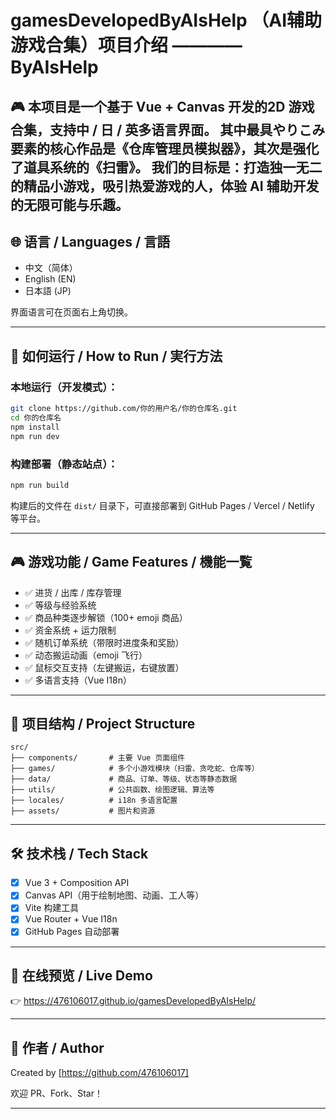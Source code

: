 

# gamesDevelopedByAIsHelp （AI辅助游戏合集）项目介绍    ————ByAIsHelp

🎮 本项目是一个基于 Vue + Canvas 开发的2D 游戏合集，支持中 / 日 / 英多语言界面。
其中最具やりこみ要素的核心作品是《仓库管理员模拟器》，其次是强化了道具系统的《扫雷》。
我们的目标是：打造独一无二的精品小游戏，吸引热爱游戏的人，体验 AI 辅助开发的无限可能与乐趣。
---

## 🌐 语言 / Languages / 言語

- 中文（简体）
- English (EN)
- 日本語 (JP)

界面语言可在页面右上角切换。

---

## 🚀 如何运行 / How to Run / 実行方法

### 本地运行（开发模式）：

```bash
git clone https://github.com/你的用户名/你的仓库名.git
cd 你的仓库名
npm install
npm run dev
```

### 构建部署（静态站点）：

```bash
npm run build
```

构建后的文件在 `dist/` 目录下，可直接部署到 GitHub Pages / Vercel / Netlify 等平台。

---

## 🎮 游戏功能 / Game Features / 機能一覧

- ✅ 进货 / 出库 / 库存管理
- ✅ 等级与经验系统
- ✅ 商品种类逐步解锁（100+ emoji 商品）
- ✅ 资金系统 + 运力限制
- ✅ 随机订单系统（带限时进度条和奖励）
- ✅ 动态搬运动画（emoji 飞行）
- ✅ 鼠标交互支持（左键搬运，右键放置）
- ✅ 多语言支持（Vue I18n）

---

## 📂 项目结构 / Project Structure

```
src/
├── components/       # 主要 Vue 页面组件
├── games/            # 多个小游戏模块（扫雷、贪吃蛇、仓库等）
├── data/             # 商品、订单、等级、状态等静态数据
├── utils/            # 公共函数、绘图逻辑、算法等
├── locales/          # i18n 多语言配置
├── assets/           # 图片和资源
```

---

## 🛠 技术栈 / Tech Stack

- [x] Vue 3 + Composition API
- [x] Canvas API（用于绘制地图、动画、工人等）
- [x] Vite 构建工具
- [x] Vue Router + Vue I18n
- [x] GitHub Pages 自动部署

---

## 🔗 在线预览 / Live Demo

👉 https://476106017.github.io/gamesDevelopedByAIsHelp/

---

## 🙌 作者 / Author

Created by [https://github.com/476106017]

欢迎 PR、Fork、Star！

---